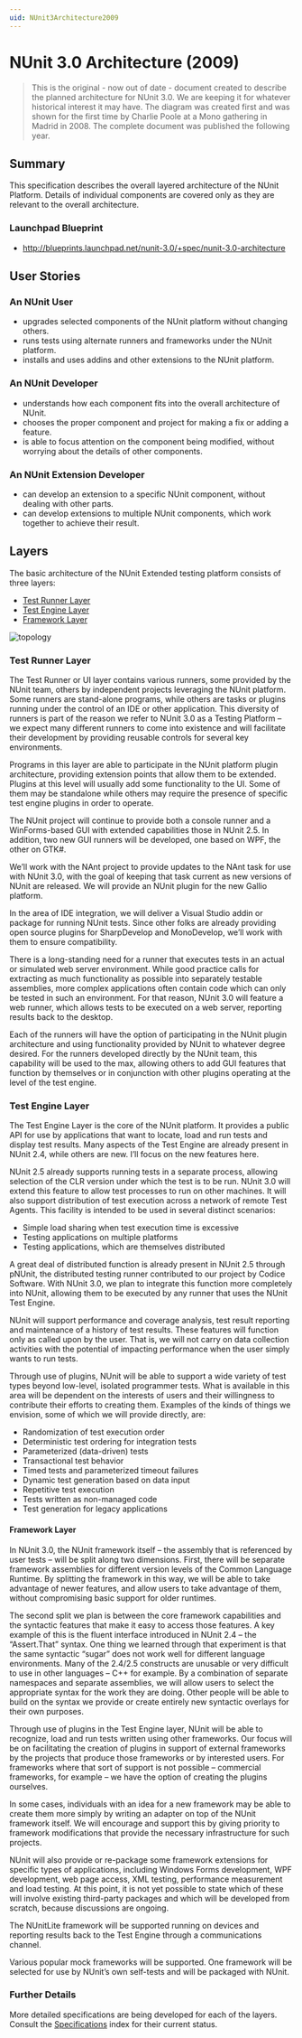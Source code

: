 ```yaml
---
uid: NUnit3Architecture2009
---
```


# NUnit 3.0 Architecture (2009)

> This is the original - now out of date - document created to describe the planned architecture for NUnit 3.0. We are keeping it for whatever historical interest it may have.
> The diagram was created first and was shown for the first time by Charlie Poole at a Mono gathering in Madrid in 2008.  The complete document was published the following year.

## Summary

This specification describes the overall layered architecture of the NUnit Platform. Details of individual components are covered only as they are relevant to the overall architecture.

### Launchpad Blueprint

* <http://blueprints.launchpad.net/nunit-3.0/+spec/nunit-3.0-architecture>

## User Stories

### An NUnit User

* upgrades selected components of the NUnit platform without changing others.
* runs tests using alternate runners and frameworks under the NUnit platform.
* installs and uses addins and other extensions to the NUnit platform.

### An NUnit Developer

* understands how each component fits into the overall architecture of NUnit.
* chooses the proper component and project for making a fix or adding a feature.
* is able to focus attention on the component being modified, without worrying about the details of other components.

### An NUnit Extension Developer

* can develop an extension to a specific NUnit component, without dealing with other parts.
* can develop extensions to multiple NUnit components, which work together to achieve their result.

## Layers

The basic architecture of the NUnit Extended testing platform consists of three layers:

* [Test Runner Layer](Architectural-Overview.md#test-runner-layer)
* [Test Engine Layer](Architectural-Overview.md#test-engine-layer)
* [Framework Layer](Architectural-Overview.md#framework-layer)

![topology](~/images/nunit-xtp-2008.png)

### Test Runner Layer

The Test Runner or UI layer contains various runners, some provided by the NUnit team, others by independent projects leveraging the NUnit platform. Some runners are stand-alone programs, while others are tasks or plugins running under the control of an IDE or other application. This diversity of runners is part of the reason we refer to NUnit 3.0 as a Testing Platform – we expect many different runners to come into existence and will facilitate their development by providing reusable controls for several key environments.

Programs in this layer are able to participate in the NUnit platform plugin architecture, providing extension points that allow them to be extended. Plugins at this level will usually add some functionality to the UI. Some of them may be standalone while others may require the presence of specific test engine plugins in order to operate.

The NUnit project will continue to provide both a console runner and a WinForms-based GUI with extended capabilities those in NUnit 2.5. In addition, two new GUI runners will be developed, one based on WPF, the other on GTK#.

We’ll work with the NAnt project to provide updates to the NAnt task for use with NUnit 3.0, with the goal of keeping that task current as new versions of NUnit are released. We will provide an NUnit plugin for the new Gallio platform.

In the area of IDE integration, we will deliver a Visual Studio addin or package for running NUnit tests. Since other folks are already providing open source plugins for SharpDevelop and MonoDevelop, we’ll work with them to ensure compatibility.

There is a long-standing need for a runner that executes tests in an actual or simulated web server environment. While good practice calls for extracting as much functionality as possible into separately testable assemblies, more complex applications often contain code which can only be tested in such an environment. For that reason, NUnit 3.0 will feature a web runner, which allows tests to be executed on a web server, reporting results back to the desktop.

Each of the runners will have the option of participating in the NUnit plugin architecture and using functionality provided by NUnit to whatever degree desired. For the runners developed directly by the NUnit team, this capability will be used to the max, allowing others to add GUI features that function by themselves or in conjunction with other plugins operating at the level of the test engine.

### Test Engine Layer

The Test Engine Layer is the core of the NUnit platform. It provides a public API for use by applications that want to locate, load and run tests and display test results. Many aspects of the Test Engine are already present in NUnit 2.4, while others are new. I’ll focus on the new features here.

NUnit 2.5 already supports running tests in a separate process, allowing selection of the CLR version under which the test is to be run. NUnit 3.0 will extend this feature to allow test processes to run on other machines. It will also support distribution of test execution across a network of remote Test Agents. This facility is intended to be used in several distinct scenarios:

* Simple load sharing when test execution time is excessive
* Testing applications on multiple platforms
* Testing applications, which are themselves distributed

A great deal of distributed function is already present in NUnit 2.5 through pNUnit, the distributed testing runner contributed to our project by Codice Software. With NUnit 3.0, we plan to integrate this function more completely into NUnit, allowing them to be executed by any runner that uses the NUnit Test Engine.

NUnit will support performance and coverage analysis, test result reporting and maintenance of a history of test results. These features will function only as called upon by the user. That is, we will not carry on data collection activities with the potential of impacting performance when the user simply wants to run tests.

Through use of plugins, NUnit will be able to support a wide variety of test types beyond low-level, isolated programmer tests. What is available in this area will be dependent on the interests of users and their willingness to contribute their efforts to creating them. Examples of the kinds of things we envision, some of which we will provide directly, are:

* Randomization of test execution order
* Deterministic test ordering for integration tests
* Parameterized (data-driven) tests
* Transactional test behavior
* Timed tests and parameterized timeout failures
* Dynamic test generation based on data input
* Repetitive test execution
* Tests written as non-managed code
* Test generation for legacy applications

#### Framework Layer

In NUnit 3.0, the NUnit framework itself – the assembly that is referenced by user tests – will be split along two dimensions. First, there will be separate framework assemblies for different version levels of the Common Language Runtime. By splitting the framework in this way, we will be able to take advantage of newer features, and allow users to take advantage of them, without compromising basic support for older runtimes.

The second split we plan is between the core framework capabilities and the syntactic features that make it easy to access those features. A key example of this is the fluent interface introduced in NUnit 2.4 – the “Assert.That” syntax. One thing we learned through that experiment is that the same syntactic “sugar” does not work well for different language environments. Many of the 2.4/2.5 constructs are unusable or very difficult to use in other languages – C++ for example. By a combination of separate namespaces and separate assemblies, we will allow users to select the appropriate syntax for the work they are doing. Other people will be able to build on the syntax we provide or create entirely new syntactic overlays for their own purposes.

Through use of plugins in the Test Engine layer, NUnit will be able to recognize, load and run tests written using other frameworks. Our focus will be on facilitating the creation of plugins in support of external frameworks by the projects that produce those frameworks or by interested users. For frameworks where that sort of support is not possible – commercial frameworks, for example – we have the option of creating the plugins ourselves.

In some cases, individuals with an idea for a new framework may be able to create them more simply by writing an adapter on top of the NUnit framework itself. We will encourage and support this by giving priority to framework modifications that provide the necessary infrastructure for such projects.

NUnit will also provide or re-package some framework extensions for specific types of applications, including Windows Forms development, WPF development, web page access, XML testing,  performance measurement and load testing. At this point, it is not yet possible to state which of these will involve existing third-party packages and which will be developed from scratch, because discussions are ongoing.

The NUnitLite framework will be supported running on devices and reporting results back to the Test Engine through a communications channel.

Various popular mock frameworks will be supported. One framework will be selected for use by NUnit’s own self-tests and will be packaged with NUnit.

### Further Details

More detailed specifications are being developed for each of the layers. Consult the [Specifications](xref:Specifications) index for their current status.
